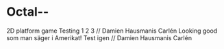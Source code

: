 # Octal--
2D platform game 
Testing 1 2 3 // Damien Hausmanis Carlén
Looking good som man säger i Amerikat!
Test igen // Damien Hausmanis Carlén